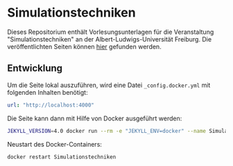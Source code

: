 # Simulationstechniken

Dieses Repositorium enthält Vorlesungsunterlagen für die Veranstaltung "Simulationstechniken" an der Albert-Ludwigs-Universität Freiburg. Die veröffentlichten Seiten können [hier](https://pastewka.github.io/Simulationstechniken/) gefunden werden.

## Entwicklung

Um die Seite lokal auszuführen, wird eine Datei `_config.docker.yml` mit folgenden Inhalten benötigt:
```yaml
url: "http://localhost:4000"
```

Die Seite kann dann mit Hilfe von Docker ausgeführt werden:
```bash
JEKYLL_VERSION=4.0 docker run --rm -e "JEKYLL_ENV=docker" --name Simulationstechniken --volume="$PWD:/srv/jekyll" -p 4000:4000 -it jekyll/jekyll jekyll serve --config _config.yml,_config.docker.yml
```

Neustart des Docker-Containers:
```bash
docker restart Simulationstechniken
```
